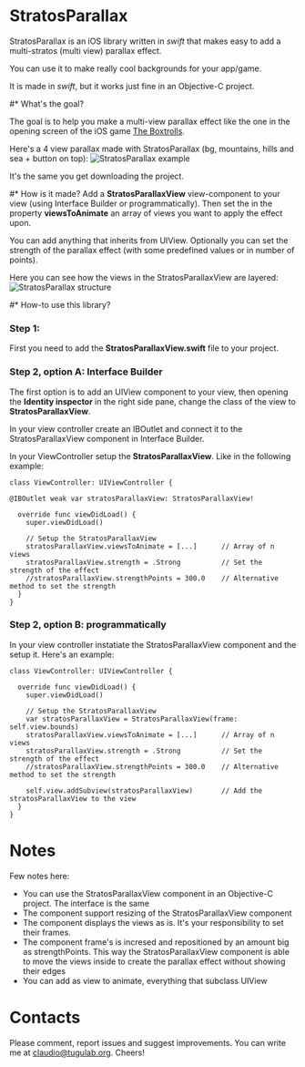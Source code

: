 StratosParallax
===============

StratosParallax is an iOS library written in *swift* that makes easy to add a multi-stratos (multi view) parallax effect.

You can use it to make really cool backgrounds for your app/game.

It is made in *swift*, but it works just fine in an Objective-C project.


#* What's the goal?

The goal is to help you make a multi-view parallax effect like the one in the opening screen of the iOS game [The Boxtrolls](https://itunes.apple.com/us/app/the-boxtrolls-slide-n-sneak/id911631097?mt=8).

Here's a 4 view parallax made with StratosParallax (bg, mountains, hills and sea + button on top):
![StratosParallax example](http://c0393da1d298edea0990-33e475e3e342d2aa8acfcc1c6ae6f136.r94.cf2.rackcdn.com/example.gif)

It's the same you get downloading the project.


#* How is it made?
Add a **StratosParallaxView** view-component to your view (using Interface Builder or programmatically). Then set the in the property **viewsToAnimate** an array of views you want to apply the effect upon.

You can add anything that inherits from UIView. Optionally you can set the strength of the parallax effect (with some predefined values or in number of points).

Here you can see how the views in the StratosParallaxView are layered:
![StratosParallax structure](http://c0393da1d298edea0990-33e475e3e342d2aa8acfcc1c6ae6f136.r94.cf2.rackcdn.com/structure.gif)


#* How-to use this library?

### Step 1:
First you need to add the **StratosParallaxView.swift** file to your project.


### Step 2, option A: Interface Builder

The first option is to add an UIView component to your view, then opening the **Identity inspector** in the right side pane, change the class of the view to **StratosParallaxView**.

In your view controller create an IBOutlet and connect it to the StratosParallaxView component in Interface Builder.

In your ViewController setup the **StratosParallaxView**. Like in the following example:

	class ViewController: UIViewController {
    
    @IBOutlet weak var stratosParallaxView: StratosParallaxView!
    
      override func viewDidLoad() {
        super.viewDidLoad()
        
        // Setup the StratosParallaxView
        stratosParallaxView.viewsToAnimate = [...]		// Array of n views
        stratosParallaxView.strength = .Strong			// Set the strength of the effect
        //stratosParallaxView.strengthPoints = 300.0 	// Alternative method to set the strength
      }
    }
    

### Step 2, option B: programmatically

In your view controller instatiate the StratosParallaxView component and the setup it. 
Here's an example:

	class ViewController: UIViewController {
    
      override func viewDidLoad() {
        super.viewDidLoad()
        
        // Setup the StratosParallaxView
        var stratosParallaxView = StratosParallaxView(frame: self.view.bounds)
        stratosParallaxView.viewsToAnimate = [...]		// Array of n views
        stratosParallaxView.strength = .Strong			// Set the strength of the effect
        //stratosParallaxView.strengthPoints = 300.0 	// Alternative method to set the strength
        
        self.view.addSubview(stratosParallaxView)		// Add the stratosParallaxView to the view
      }
    }


# Notes

Few notes here:

* You can use the StratosParallaxView component in an Objective-C project. The interface is the same
* The component support resizing of the StratosParallaxView component
* The component displays the views as is. It's your responsibility to set their frames.
* The component frame's is incresed and repositioned by an amount big as strengthPoints. This way the StratosParallaxView component is able to move the views inside to create the parallax effect without showing their edges
* You can add as view to animate, everything that subclass UIView


# Contacts

Please comment, report issues and suggest improvements. You can write me at <claudio@tugulab.org>. 
Cheers!
